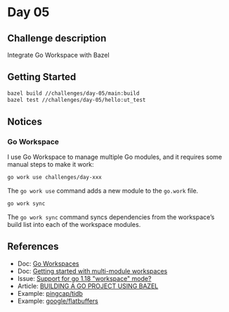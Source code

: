 # Day 05

## Challenge description

Integrate Go Workspace with Bazel

## Getting Started

```bash
bazel build //challenges/day-05/main:build
bazel test //challenges/day-05/hello:ut_test
```

## Notices

### Go Workspace

I use Go Workspace to manage multiple Go modules, and it requires some manual steps to make it work:

```bash
go work use challenges/day-xxx
```

The `go work use` command adds a new module to the `go.work` file.

```bash
go work sync
```

The `go work sync` command syncs dependencies from the workspace’s build list into each of the workspace modules.

## References

- Doc: [Go Workspaces](https://go.dev/ref/mod#workspaces)
- Doc: [Getting started with multi-module workspaces](https://go.dev/doc/tutorial/workspaces)
- Issue: [Support for go 1.18 "workspace" mode?](https://github.com/bazelbuild/bazel-gazelle/issues/1232)
- Article: [BUILDING A GO PROJECT USING BAZEL](https://www.tweag.io/blog/2021-09-08-rules_go-gazelle/)
- Example: [pingcap/tidb](https://github.com/pingcap/tidb)
- Example: [google/flatbuffers](https://github.com/google/flatbuffers)
